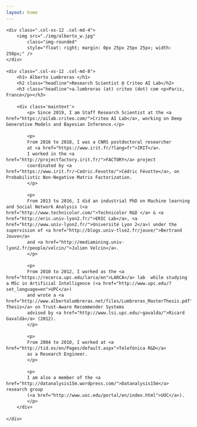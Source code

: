 ```yaml
---
layout: home
---
```


<div class="col-xs-12 col-md-12">

	<div class=".col-xs-12 .col-md-4">
		<img src="./img/alberto_w.jpg" 
			class="img-rounded" 
			style="float: right; margin: 0px 25px 25px 25px; width: 250px;" />
	</div>

	<div class=".col-xs-12 .col-md-8">
		<h1> Alberto Lumbreras </h1>
		<h2 class="headline">Research Scientist @ Criteo AI Lab</h2>
		<h3 class="headline">a.lumbreras (at) criteo (dot) com <p>Paris, France</p></h3>

		<div class='maintext'>
			<p> Since 2019, I am Staff Research Scientist at the <a href="https://ailab.criteo.com/">Criteo AI Lab</a>, working on Deep Generative Models and Bayesian Inference.</p>

			<p>
			From 2016 to 2018, I was a CNRS postdoctoral researcher
			at <a href="https://www.irit.fr/?lang=fr">IRIT</a>. 
			I worked in the <a href="http://projectfactory.irit.fr/">FACTORY</a> project 
			coordinated by <a href="https://www.irit.fr/~Cedric.Fevotte/">Cédric Févotte</a>, on Probabilistic Non-Negative Matrix Factorization.
			</p>

			<p>
			From 2013 to 2016, I did an industrial PhD on Machine learning and Social Network Analysis (<a href="http://www.technicolor.com/">Technicolor R&D </a> & <a href="http://eric.univ-lyon2.fr/">ERIC Lab</a>, <a href="http://www.univ-lyon2.fr/">Université Lyon 2</a>) under the supervision of <a href="http://blogs.univ-tlse2.fr/jouve/">Bertrand Jouve</a> 
			and <a href="http://mediamining.univ-lyon2.fr/people/velcin/">Julien Velcin</a>. 
			</p> 

			<p>
			From 2010 to 2012, I worked as the <a href="https://recerca.upc.edu/larca/en">LARCA</a> lab  while studying a MSc in Artificial Intelligence (<a href="http://www.upc.edu/?set_language=en">UPC</a>)
			and wrote a <a href="http://www.albertolumbreras.net/files/Lumbreras_MasterThesis.pdf">Master’s Thesis</a> on Trust-Aware Recommender Systems 
			advised by <a href="http://www.lsi.upc.edu/~gavalda/">Ricard Gavaldà</a> (2012).
			</p>

			<p>
			From 2004 to 2010, I worked at <a href="http://tid.es/en/Pages/default.aspx">Telefónica R&D</a> 
			as a Research Engineer. 
			</p>

			<p>
			I am also a member of the <a href="http://datanalysis15m.wordpress.com/">Datanalysis15m</a> research group 
			(<a href="http://www.uoc.edu/portal/en/index.html">UOC</a>).
			</p>
		</div>

	</div> 
</div>

